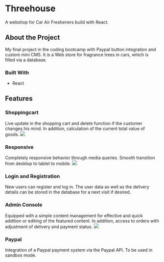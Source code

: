 # Threehouse
A webshop for Car Air Fresheners build with React.

## About the Project
My final project in the coding bootcamp with Paypal button integration and custom mini CMS.
It is a Web store for fragrance trees in cars, which is filled via a database.

### Built With
- React

## Features

### Shoppingcart
Live update in the shopping cart and delete function if the customer changes his mind. In addition, calculation of the current total value of goods.
![](3.gif)

### Responsive
Completely responsive behavior through media queries. Smooth transition from desktop to tablet to mobile.
![](8.gif)

### Login and Registration
New users can register and log in. The user data as well as the delivery details can be stored in the database for a next visit if desired.

### Admin Console
Equipped with a simple content management for effective and quick addition or editing of the featured content. In addition, access to orders with adjustment of delivery and payment status.
![](6.gif)

### Paypal
Integration of a Paypal payment system via the Paypal API. To be used in sandbox mode.

